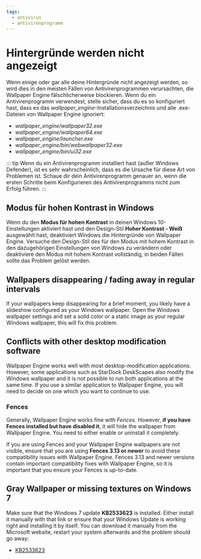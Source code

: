 ```yaml
---
tags:
  - antivirus
  - antivirenprogramm
---
```


# Hintergründe werden nicht angezeigt

Wenn einige oder gar alle deine Hintergründe nicht angezeigt werden, so wird dies in den meisten Fällen von Antivirenprogrammen verursachten, die Wallpaper Engine fälschlicherweise blockieren. Wenn du ein Antivirenprogramm verwendest, stelle sicher, dass du es so konfiguriert hast, dass es das *wallpaper_engine*-Installationsverzeichnis und alle .exe-Dateien von Wallpaper Engine ignoriert:

* *wallpaper_engine/wallpaper32.exe*
* *wallpaper_engine/wallpaper64.exe*
* *wallpaper_engine/launcher.exe*
* *wallpaper_engine/bin/webwallpaper32.exe*
* *wallpaper_engine/bin/ui32.exe*

::: tip
Wenn du ein Antivirenprogramm installiert hast (außer Windows Defender), ist es sehr wahrscheinlich, dass es die Ursache für diese Art von Problemen ist. Schaue dir dein Antivirenprogramm genauer an, wenn die ersten Schritte beim Konfigurieren des Antivirenprogramms nicht zum Erfolg führen.
:::

## Modus für hohen Kontrast in Windows

Wenn du den **Modus für hohen Kontrast** in deinen Windows 10-Einstellungen aktiviert hast und den Design-Stil **Hoher Kontrast - Weiß** ausgewählt hast, deaktiviert Windows die Hintergründe von Wallpaper Engine. Versuche den Design-Stil des für den Modus mit hohem Kontrast in den dazugehörigen Einstellungen von Windows zu verändern oder deaktiviere den Modus mit hohem Kontrast vollständig, in beiden Fällen sollte das Problem gelöst werden.

## Wallpapers disappearing / fading away in regular intervals

If your wallpapers keep disappearing for a brief moment, you likely have a slideshow configured as your Windows wallpaper. Open the Windows wallpaper settings and set a solid color or a static image as your regular Windows wallpaper, this will fix this problem.

## Conflicts with other desktop modification software

Wallpaper Engine works well with most desktop-modification applications. However, some applications such as StarDock DeskScapes also modify the Windows wallpaper and it is not possible to run both applications at the same time. If you use a similar application to Wallpaper Engine, you will need to decide on one which you want to continue to use.

### Fences

Generally, Wallpaper Engine works fine with *Fences*. However, **if you have Fences installed but have disabled it**, it will hide the wallpaper from Wallpaper Engine. You need to either enable or uninstall it completely.

If you are using Fences and your Wallpaper Engine wallpapers are not visible, ensure that you are using **Fences 3.13 or newer** to avoid these compatibility issues with Wallpaper Engine. Fences 3.13 and newer versions contain important compatibility fixes with Wallpaper Engine, so it is important that you ensure your Fences is up-to-date.

## Gray Wallpaper or missing textures on Windows 7

Make sure that the Windows 7 update **KB2533623** is installed. Either install it manually with that link or ensure that your Windows Update is working right and installing it by itself. You can download it manually from the Microsoft website, restart your system afterwards and the problem should go away:

* [KB2533623](https://support.microsoft.com/de-de/help/2533623/microsoft-security-advisory-insecure-library-loading-could-allow-remot)